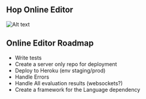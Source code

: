 ## Hop Online Editor
![Alt text](HopInlineEditor "Inline Editor")


## Online Editor Roadmap
* Write tests
* Create a server only repo for deployment
* Deploy to Heroku (env staging/prod)
* Handle Errors
* Handle All evaluation results (websockets?)
* Create a framework for the Language dependency
